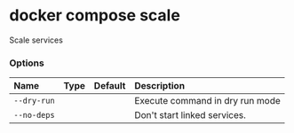 # docker compose scale

<!---MARKER_GEN_START-->
Scale services 

### Options

| Name        | Type | Default | Description                     |
|:------------|:-----|:--------|:--------------------------------|
| `--dry-run` |      |         | Execute command in dry run mode |
| `--no-deps` |      |         | Don't start linked services.    |


<!---MARKER_GEN_END-->

